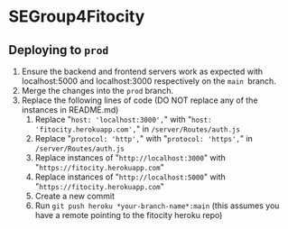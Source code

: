 # SEGroup4Fitocity

## Deploying to `prod`

1) Ensure the backend and frontend servers work as expected with localhost:5000 and localhost:3000 respectively on the `main `branch.
2) Merge the changes into the `prod` branch.
3) Replace the following lines of code (DO NOT replace any of the instances in README.md)
    1) Replace "`host: 'localhost:3000',`" with "`host: 'fitocity.herokuapp.com',`" in `/server/Routes/auth.js`
    2) Replace "`protocol: 'http',`" with "`protocol: 'https',`" in `/server/Routes/auth.js`
    3) Replace instances of "`http://localhost:3000`" with "`https://fitocity.herokuapp.com`"
    4) Replace instances of "`http://localhost:5000`" with "`https://fitocity.herokuapp.com`"
    5) Create a new commit
    6) Run `git push heroku *your-branch-name*:main` (this assumes you have a remote pointing to the fitocity heroku repo)
